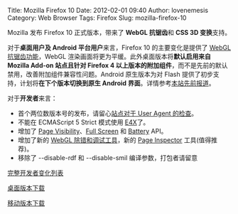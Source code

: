 Title: Mozilla Firefox 10
Date: 2012-02-01 09:40
Author: lovenemesis
Category: Web Browser
Tags: Firefox
Slug: mozilla-firefox-10

Mozilla 发布 Firefox 10 正式版本，带来了 **WebGL 抗锯齿**和 **CSS 3D
变换**支持。

对于**桌面用户及 Android 平台用户**来言，Firefox 10 的主要变化是提供了
[WebGL
抗锯齿功能](https://bugzilla.mozilla.org/show_bug.cgi?id=615976)，WebGL
渲染画面将更为平缓。此外桌面版本将**默认启用来自 Mozilla Add-on
站点且针对 Firefox 4
以上版本的附加组件**，而不是先前的默认禁用，改善附加组件兼容性问题。Android
原生版本为对 Flash 提供了初步支持，计划将**在下个版本切换到原生 Android
界面**。详情参考[本站先前报道](http://linuxtoy.org/archives/firefox-10-beta.html)。

对于**开发者**来言：

-   首个两位数版本号的发布，请留心[站点对于 User Agent
    的检查](http://hacks.mozilla.org/2012/01/firefox-goes-2-digit-time-to-check-your-ua-sniffing-scripts/)。
-   不能在 ECMAScript 5 Strict 模式使用
    [E4X](https://developer.mozilla.org/en/E4X)了。
-   增加了 [Page
    Visibility](https://developer.mozilla.org/en/DOM/Using_the_Page_Visibility_API)、[Full
    Screen](https://developer.mozilla.org/en/DOM/document.mozFullScreenEnabled)
    和
    [Battery](https://developer.mozilla.org/en/DOM/window.navigator.mozBattery)
    API。
-   增加了新的 [WebGL
    除错和调试工具](https://developer.mozilla.org/en/WebGL#WebGL_debugging_and_testing)，新的
    [Page
    Inspector](https://developer.mozilla.org/en/Tools/Page_Inspector)
    工具(值得推荐)。
-   移除了 --disable-rdf 和 --disable-smil 编译参数，打包者请留意

[完整开发者变化列表](https://developer.mozilla.org/en/Firefox_10_for_developers)

[桌面版本下载](http://firefox.com.cn/download/#other-download)

[移动版本下载](http://www.mozilla.org/en-US/m/)
